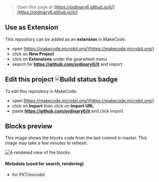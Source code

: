 
> Open this page at [https://ordinary6.github.io/it/](https://ordinary6.github.io/it/)

## Use as Extension

This repository can be added as an **extension** in MakeCode.

* open [https://makecode.microbit.org/](https://makecode.microbit.org/)
* click on **New Project**
* click on **Extensions** under the gearwheel menu
* search for **https://github.com/ordinary6/it** and import

## Edit this project ![Build status badge](https://github.com/ordinary6/it/workflows/MakeCode/badge.svg)

To edit this repository in MakeCode.

* open [https://makecode.microbit.org/](https://makecode.microbit.org/)
* click on **Import** then click on **Import URL**
* paste **https://github.com/ordinary6/it** and click import

## Blocks preview

This image shows the blocks code from the last commit in master.
This image may take a few minutes to refresh.

![A rendered view of the blocks](https://github.com/ordinary6/it/raw/master/.github/makecode/blocks.png)

#### Metadata (used for search, rendering)

* for PXT/microbit
<script src="https://makecode.com/gh-pages-embed.js"></script><script>makeCodeRender("{{ site.makecode.home_url }}", "{{ site.github.owner_name }}/{{ site.github.repository_name }}");</script>
